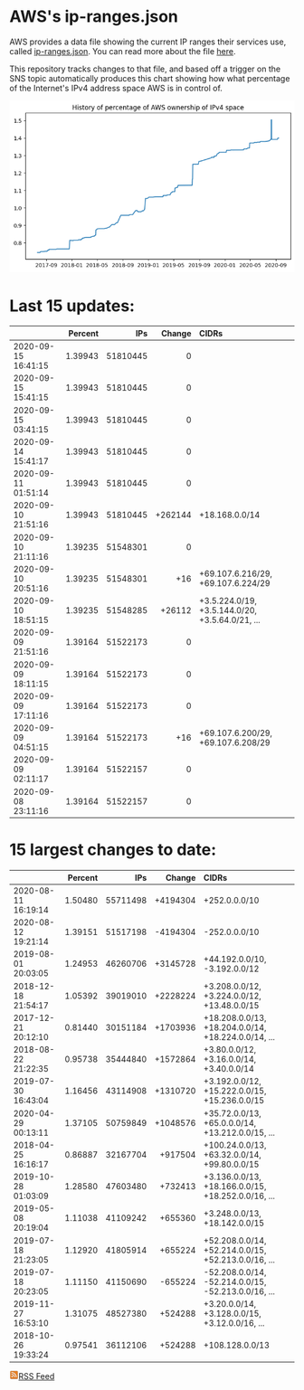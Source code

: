 # AWS's ip-ranges.json

AWS provides a data file showing the current IP ranges their
services use, called [ip-ranges.json](https://ip-ranges.amazonaws.com/ip-ranges.json).  You 
can read more about the file [here](https://docs.aws.amazon.com/general/latest/gr/aws-ip-ranges.html).

This repository tracks changes to that file, and based off a trigger on the SNS topic 
automatically produces this chart showing how what percentage of the Internet's IPv4 
address space AWS is in control of.

![History of AWS](history_count.png)

# Last 15 updates:

| | Percent | IPs | Change | CIDRs |
| :--- | ---: | ---: | ---: | :--- |
| 2020-09-15 16:41:15 | 1.39943 | 51810445 | 0 |  |
| 2020-09-15 15:41:15 | 1.39943 | 51810445 | 0 |  |
| 2020-09-15 03:41:15 | 1.39943 | 51810445 | 0 |  |
| 2020-09-14 15:41:17 | 1.39943 | 51810445 | 0 |  |
| 2020-09-11 01:51:14 | 1.39943 | 51810445 | 0 |  |
| 2020-09-10 21:51:16 | 1.39943 | 51810445 | +262144 | +18.168.0.0/14 |
| 2020-09-10 21:11:16 | 1.39235 | 51548301 | 0 |  |
| 2020-09-10 20:51:16 | 1.39235 | 51548301 | +16 | +69.107.6.216/29, +69.107.6.224/29 |
| 2020-09-10 18:51:15 | 1.39235 | 51548285 | +26112 | +3.5.224.0/19, +3.5.144.0/20, +3.5.64.0/21, ... |
| 2020-09-09 21:51:16 | 1.39164 | 51522173 | 0 |  |
| 2020-09-09 18:11:15 | 1.39164 | 51522173 | 0 |  |
| 2020-09-09 17:11:16 | 1.39164 | 51522173 | 0 |  |
| 2020-09-09 04:51:15 | 1.39164 | 51522173 | +16 | +69.107.6.200/29, +69.107.6.208/29 |
| 2020-09-09 02:11:17 | 1.39164 | 51522157 | 0 |  |
| 2020-09-08 23:11:16 | 1.39164 | 51522157 | 0 |  |


# 15 largest changes to date:

| | Percent | IPs | Change | CIDRs |
| :--- | ---: | ---: | ---: | :--- |
| 2020-08-11 16:19:14 | 1.50480 | 55711498 | +4194304 | +252.0.0.0/10 |
| 2020-08-12 19:21:14 | 1.39151 | 51517198 | -4194304 | -252.0.0.0/10 |
| 2019-08-01 20:03:05 | 1.24953 | 46260706 | +3145728 | +44.192.0.0/10, -3.192.0.0/12 |
| 2018-12-18 21:54:17 | 1.05392 | 39019010 | +2228224 | +3.208.0.0/12, +3.224.0.0/12, +13.48.0.0/15 |
| 2017-12-21 20:12:10 | 0.81440 | 30151184 | +1703936 | +18.208.0.0/13, +18.204.0.0/14, +18.224.0.0/14, ... |
| 2018-08-22 21:22:35 | 0.95738 | 35444840 | +1572864 | +3.80.0.0/12, +3.16.0.0/14, +3.40.0.0/14 |
| 2019-07-30 16:43:04 | 1.16456 | 43114908 | +1310720 | +3.192.0.0/12, +15.222.0.0/15, +15.236.0.0/15 |
| 2020-04-29 00:13:11 | 1.37105 | 50759849 | +1048576 | +35.72.0.0/13, +65.0.0.0/14, +13.212.0.0/15, ... |
| 2018-04-25 16:16:17 | 0.86887 | 32167704 | +917504 | +100.24.0.0/13, +63.32.0.0/14, +99.80.0.0/15 |
| 2019-10-28 01:03:09 | 1.28580 | 47603480 | +732413 | +3.136.0.0/13, +18.166.0.0/15, +18.252.0.0/16, ... |
| 2019-05-08 20:19:04 | 1.11038 | 41109242 | +655360 | +3.248.0.0/13, +18.142.0.0/15 |
| 2019-07-18 21:23:05 | 1.12920 | 41805914 | +655224 | +52.208.0.0/14, +52.214.0.0/15, +52.213.0.0/16, ... |
| 2019-07-18 20:23:05 | 1.11150 | 41150690 | -655224 | -52.208.0.0/14, -52.214.0.0/15, -52.213.0.0/16, ... |
| 2019-11-27 16:53:10 | 1.31075 | 48527380 | +524288 | +3.20.0.0/14, +3.128.0.0/15, +3.12.0.0/16, ... |
| 2018-10-26 19:33:24 | 0.97541 | 36112106 | +524288 | +108.128.0.0/13 |


[![RSS Icon](rss-icon.png)RSS Feed](https://raw.githubusercontent.com/seligman/aws-ip-ranges/master/rss.xml)
